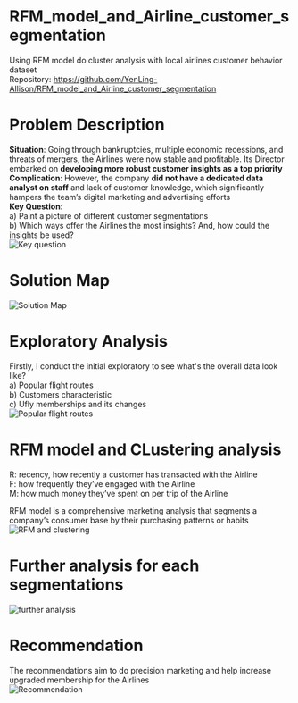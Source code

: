 # RFM_model_and_Airline_customer_segmentation
Using RFM model do cluster analysis with local airlines customer behavior dataset  
Repository: https://github.com/YenLing-Allison/RFM_model_and_Airline_customer_segmentation

# Problem Description
**Situation**: Going through bankruptcies, multiple economic recessions, and threats of mergers, the Airlines were now stable and profitable. Its Director embarked on **developing more robust customer insights as a top priority**  
**Complication**: However, the company **did not have a dedicated data analyst on staff** and lack of customer knowledge, which significantly hampers the team’s digital marketing and advertising efforts  
**Key Question**:  
a) Paint a picture of different customer segmentations  
b) Which ways offer the Airlines the most insights? And, how could the insights be used?  
![Key question](https://github.com/YenLing-Allison/RFM_model_and_Airline_customer_segmentation/assets/144725779/b637baa1-b3ca-46a3-aa44-c11d9f3cff16)

# Solution Map
![Solution Map](https://github.com/YenLing-Allison/RFM_model_and_Airline_customer_segmentation/assets/144725779/06257cb3-095e-4ea3-b51c-cb2f7f227626)

# Exploratory Analysis
Firstly, I conduct the initial exploratory to see what's the overall data look like?  
a) Popular flight routes  
b) Customers characteristic  
c) Ufly memberships and its changes  
![Popular flight routes](https://github.com/YenLing-Allison/RFM_model_and_Airline_customer_segmentation/assets/144725779/4fc5201e-92e4-4bc0-b597-e3b074261302)

# RFM model and CLustering analysis
R: recency, how recently a customer has transacted with the Airline   
F: how frequently they’ve engaged with the Airline  
M: how much money they’ve spent on per trip of the Airline  

RFM model is a comprehensive marketing analysis that segments a company’s consumer base by their purchasing patterns or habits  
![RFM and clustering](https://github.com/YenLing-Allison/RFM_model_and_Airline_customer_segmentation/assets/144725779/b2eb676f-892b-4cd6-8ede-838a0aa93ab7)

# Further analysis for each segmentations
![further analysis](https://github.com/YenLing-Allison/RFM_model_and_Airline_customer_segmentation/assets/144725779/fe27bcf3-cacb-4807-b7ff-ffd139098cb0)

# Recommendation
The recommendations aim to do precision marketing and help increase upgraded membership for the Airlines  
![Recommendation](https://github.com/YenLing-Allison/RFM_model_and_Airline_customer_segmentation/assets/144725779/46fc38bd-0fae-4be2-a49b-5b269f8bb8f2)



